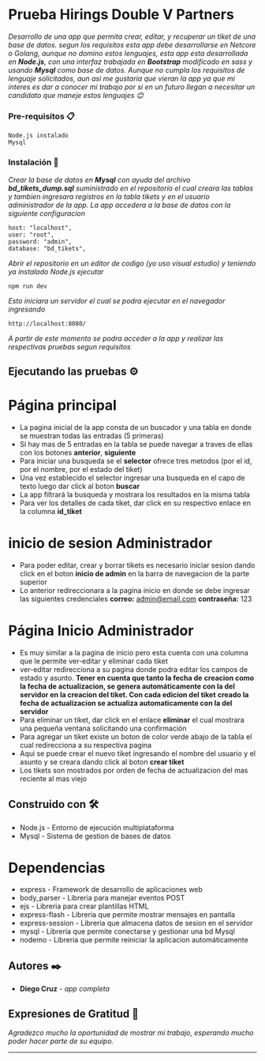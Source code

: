 # Prueba Hirings Double V Partners 

_Desarrollo de una app que permita crear, editar, y recuperar un tiket de una base de datos._
_segun los requisitos esta app debe desarrollarse en Netcore o Golang, aunque no domino estos lenguajes, esta app esta_
_desarrollada en **Node.js**, con una interfaz trabajada en **Bootstrap** modificado en sass y usando **Mysql** como_
_base de datos. Aunque no cumpla los requisitos de lenguaje solicitados, aun asi me gustaria que vieran la app ya que mi_ 
_interes es dar a conocer mi trabajo por si en un futuro llegan a necesitar un candidato que maneje estos lenguajes 😊_


### Pre-requisitos 📋

```
Node.js instalado
Mysql
```

### Instalación 🔧

_Crear la base de datos en **Mysql** con ayuda del archivo **bd_tikets_dump.sql** suministrado en el_ 
_repositorio el cual creara las tablas y tambien ingresara registros en la tabla tikets y en el usuario_
_administrador de la app._
_La app accedera a la base de datos con la siguiente configuracion_

```
host: "localhost",
user: "root",
password: "admin",
database: "bd_tikets",
```

_Abrir el repositorio en un editor de codigo (yo uso visual estudio) y teniendo ya instalado_
_Node.js ejecutar_

```
npm run dev
```

_Esto iniciara un servidor el cual se podra ejecutar en el navegador ingresando_

```
http://localhost:8080/
```

_A partir de este momento se podra acceder a la app y realizar las respectivas pruebas segun requisitos_

## Ejecutando las pruebas ⚙️

# Página principal

* La pagina inicial de la app consta de un buscador y una tabla en donde se muestran todas las entradas (5 primeras) 
* Si hay mas de 5 entradas en la tabla se puede navegar a traves de ellas con los botones **anterior**, **siguiente**
* Para iniciar una busqueda se el **selector** ofrece tres metodos (por el id, por el nombre, por el estado del tiket)
* Una vez establecido el selector ingresar una busqueda en el capo de texto luego dar click al boton **buscar**
* La app filtrará la busqueda y mostrara los resultados en la misma tabla
* Para ver los detalles de cada tiket, dar click en su respectivo enlace en la columna **id_tiket**

# inicio de sesion Administrador

* Para poder editar, crear y borrar tikets es necesario iniciar sesion dando click en el boton **inicio de admin** en la
  barra de navegacion de la parte superior
* Lo anterior redireccionara a la pagina inicio en donde se debe ingresar las siguientes credenciales
  **correo:** admin@email.com
  **contraseña:** 123

# Página Inicio Administrador

* Es muy similar a la pagina de inicio pero esta cuenta con una columna que le permite ver-editar y eliminar cada tiket
* ver-editar redirecciona a su pagina donde podra editar los campos de estado y asunto. **Tener en cuenta que tanto la fecha de**
  **creacion como la fecha de actualizacion, se genera automáticamente con la del servidor en la creacion del tiket. Con cada edicion del tiket**
  **creado la fecha de actualizacion se actualiza automaticamente con la del servidor**
* Para eliminar un tiket, dar click en el enlace **eliminar** el cual mostrara una pequeña ventana solicitando una confirmación
* Para agregar un tiket existe un boton de color verde abajo de la tabla el cual redirecciona a su respectiva pagina
* Aqui se puede crear el nuevo tiket ingresando el nombre del usuario y el asunto y se creara dando click al boton **crear tiket**
* Los tikets son mostrados por orden de fecha de actualizacion del mas reciente al mas viejo

## Construido con 🛠️

* Node.js - Entorno de ejecución multiplataforma
* Mysql - Sistema de gestion de bases de datos

# Dependencias

* express - Framework de desarrollo de aplicaciones web
* body_parser - Libreria para manejar eventos POST
* ejs - Libreria para crear plantillas HTML
* express-flash - Libreria que permite mostrar mensajes en pantalla
* express-session - Libreria que almacena datos de sesion en el servidor
* mysql - Libreria que permite conectarse y gestionar una bd Mysql
* nodemo - Libreria que permite reiniciar la aplicacion automáticamente

## Autores ✒️

* **Diego Cruz** - *app completa* 

## Expresiones de Gratitud 🎁

_Agradezco mucho la oportunidad de mostrar mi trabajo, esperando mucho poder hacer parte de su equipo._

---

